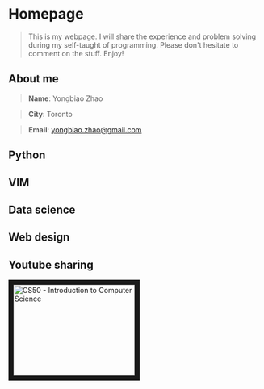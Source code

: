 # Homepage
>This is my webpage. I will share the experience and problem solving during my self-taught of programming. Please don't hesitate to comment on the stuff. Enjoy!

## About me
 >**Name**: Yongbiao Zhao
 
 >**City**: Toronto
 
 >**Email**: yongbiao.zhao@gmail.com

## Python

## VIM

## Data science

## Web design

## Youtube sharing

<a href="http://www.youtube.com/watch?feature=player_embedded&v=5azaK2cBKGw
" target="_blank"><img src="http://img.youtube.com/vi/5azaK2cBKGw/0.jpg" 
alt="CS50 - Introduction to Computer Science" width="240" height="180" border="10" /></a>
